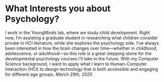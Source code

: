 # What Interests you about Psychology?
I work in the YoungMinds lab, where we study child development. Right now, I’m assisting a graduate student in researching what children consider private in HCI literature, while she explores the psychology side. I’ve always been interested in how the brain changes over time—whether in childhood, adolescence, or adulthood—so this role is a great stepping stone for the developmental psychology courses I’ll take in the future. With my Computer Science background, I want to apply what I learn to Human-Computer Interaction (HCI) to design technology that is both accessible and engaging for different age groups.
*March 29th, 2025*
